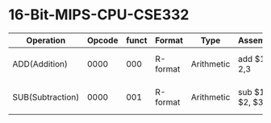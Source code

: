 # 16-Bit-MIPS-CPU-CSE332

Operation |	Opcode |	funct |	Format |	Type |	Assembly | Format |	Action
| ------- | ------- | ------- |------- |------- |------- |------- |------- |
ADD(Addition) | 0000 |	000 |	R-format | 	Arithmetic |	add $1, $2 ,$3 |	$1 = $2 + $3
SUB(Subtraction) |	0000 |	001 |	R-format |	Arithmetic |	sub $1, $2, $3 |	$1 = $2 - $3
